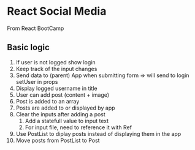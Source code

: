 # React Social Media

From React BootCamp

## Basic logic

1. If user is not logged show login
1. Keep track of the input changes
1. Send data to (parent) App when submitting form => will send to login setUser
   in props
1. Display logged username in title
1. User can add post (content + image)
1. Post is added to an array
1. Posts are added to or displayed by app
1. Clear the inputs after adding a post
    1. Add a statefull value to input text
    1. For input file, need to reference it with Ref
1. Use PostList to diplay posts instead of displaying them in the app
1. Move posts from PostList to Post
